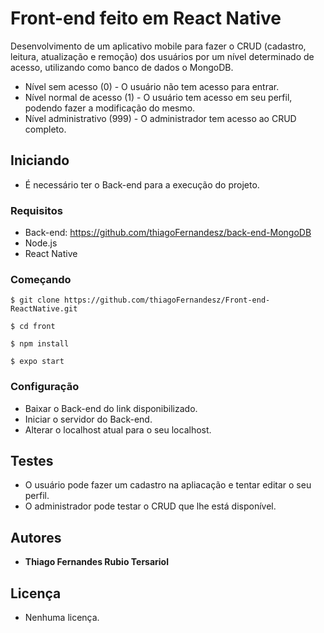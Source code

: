 # Front-end feito em React Native

Desenvolvimento de um aplicativo mobile para fazer o CRUD (cadastro, leitura, atualização e remoção) dos usuários por um nível determinado de acesso, utilizando como banco de dados o MongoDB.

- Nível sem acesso (0) - O usuário não tem acesso para entrar.
- Nível normal de acesso (1) - O usuário tem acesso em seu perfil, podendo fazer a modificação do mesmo.
- Nível administrativo (999) - O administrador tem acesso ao CRUD completo.

## Iniciando

- É necessário ter o Back-end para a execução do projeto.

### Requisitos

 - Back-end: https://github.com/thiagoFernandesz/back-end-MongoDB
 - Node.js
 - React Native
 
### Começando
```
$ git clone https://github.com/thiagoFernandesz/Front-end-ReactNative.git
```
```
$ cd front
```
```
$ npm install
```
```
$ expo start
```

### Configuração

- Baixar o Back-end do link disponibilizado. 
- Iniciar o servidor do Back-end.
- Alterar o localhost atual para o seu localhost.

## Testes

- O usuário pode fazer um cadastro na apliacação e tentar editar o seu perfil.
- O administrador pode testar o CRUD que lhe está disponível. 

## Autores

* **Thiago Fernandes Rubio Tersariol**

## Licença
 
 - Nenhuma licença.

